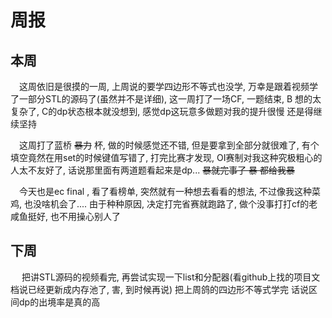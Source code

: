 # 周报

## 本周

&#8195;这周依旧是很摸的一周, 上周说的要学四边形不等式也没学, 万幸是跟着视频学了一部分STL的源码了(虽然并不是详细), 这一周打了一场CF, 一题结束, B 想的太复杂了, C的dp状态根本就没想到, 感觉dp这玩意多做题对我的提升很慢 还是得继续坚持 

&#8195;这周打了蓝桥 ~~暴力~~ 杯, 做的时候感觉还不错, 但是要拿到全部分就很难了, 有个填空竟然在用set的时候键值写错了, 打完比赛才发现, OI赛制对我这种究极粗心的人太不友好了, 话说那里面有两道题看起来是dp... ~~暴就完事了 暴 都给我暴~~ 

&#8195;今天也是ec final , 看了看榜单, 突然就有一种想去看看的想法, 不过像我这种菜鸡, 也没啥机会了.... 由于种种原因, 决定打完省赛就跑路了, 做个没事打打cf的老咸鱼挺好, 也不用操心别人了

## 下周 
&#8195; 把讲STL源码的视频看完, 再尝试实现一下list和分配器(看github上找的项目文档说已经更新成内存池了, 害, 到时候再说) 把上周鸽的四边形不等式学完 话说区间dp的出境率是真的高 
